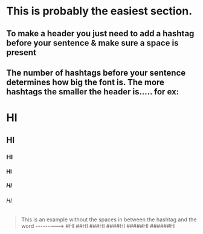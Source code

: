 # This is probably the easiest section.
## To make a header you just need to add a hashtag before your sentence & make sure a space is present
## The number of hashtags before your sentence determines how big the font is. The more hashtags the smaller the header is..... for ex:


# HI  
## HI
### HI
#### HI
##### HI
###### HI

> This is an example without the spaces in between the hashtag and the word --------->     #HI
##HI
###HI
####HI
#####HI
######HI
